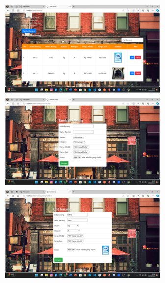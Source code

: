 ![Tampilan Screenshot](Screenshot2023-12-19232547.png)








![Tampilan Screenshot](Screenshot2023-12-19232557.png)








![Tampilan Screenshot](Screenshot2023-12-19232609.png)
